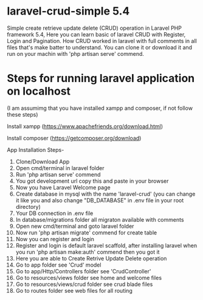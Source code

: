 # laravel-crud-simple 5.4
Simple create retrieve update delete (CRUD) operation in Laravel PHP framework 5.4,
Here you can learn basic of laravel CRUD with Register, Login and Pagination. 
How CRUD worked in laravel with full comments in all files that's make batter to understand.
You can clone it or download it and run on your machin with 'php artisan serve' commend.

# Steps for running laravel application on localhost
(I am assumimg that you have installed xampp and composer, if not follow these steps)

Install xampp (https://www.apachefriends.org/download.html)

Install composer (https://getcomposer.org/download)

App Installation Steps-
1) Clone/Download App
2) Open cmd/terminal in laravel folder
3) Run 'php artisan serve' commend
4) You got development url copy this and paste in your browser
5) Now you have Laravel Welcome page
6) Create database in mysql with the name 'laravel-crud' (you can change it like you and also change "DB_DATABASE" in .env file in your root directory)
7) Your DB connection in .env file
8) In database/migrations folder all migraton available with comments
9) Open new cmd/terminal and goto laravel folder
10) Now run 'php artisan migrate' commend for create table
11) Now you can register and login
12) Register and login is default laravel scaffold, after installing laravel when you run 'php artisan make:auth' commend then you got it
13) Here you are able to Create Retrive Update Delete operation
14) Go to app folder see 'Crud' model
15) Go to app/Http/Controllers folder see 'CrudController'
16) Go to resources/views folder see home and welcome files
17) Go to resources/views/crud folder see crud blade files
18) Go to routes folder see web files for all routing
